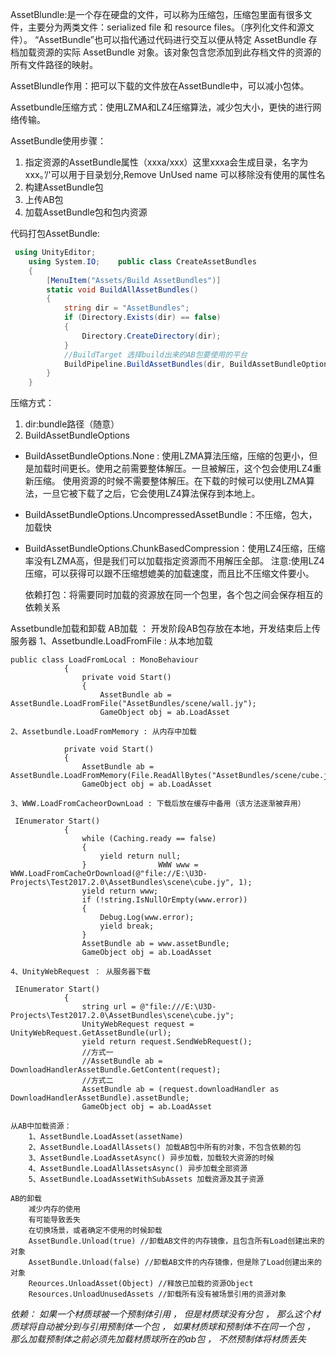 AssetBlundle:是一个存在硬盘的文件，可以称为压缩包，压缩包里面有很多文件，主要分为两类文件：serialized file 和 resource files。（序列化文件和源文件）。
             “AssetBundle”也可以指代通过代码进行交互以便从特定 AssetBundle 存档加载资源的实际 AssetBundle 对象。该对象包含您添加到此存档文件的资源的所有文件路径的映射。

AssetBlundle作用：把可以下载的文件放在AssetBundle中，可以减小包体。

Assetbundle压缩方式：使用LZMA和LZ4压缩算法，减少包大小，更快的进行网络传输。

AssetBundle使用步骤：

1. 指定资源的AssetBundle属性（xxxa/xxx）这里xxxa会生成目录，名字为xxx。’/'可以用于目录划分,Remove UnUsed name 可以移除没有使用的属性名
2. 构建AssetBundle包
3. 上传AB包
4. 加载AssetBundle包和包内资源

代码打包AssetBundle:

```C#
 using UnityEditor;
    using System.IO;    public class CreateAssetBundles
    {
        [MenuItem("Assets/Build AssetBundles")]
        static void BuildAllAssetBundles()
        {
            string dir = "AssetBundles";
            if (Directory.Exists(dir) == false)
            {
                Directory.CreateDirectory(dir);
            }
            //BuildTarget 选择build出来的AB包要使用的平台
            BuildPipeline.BuildAssetBundles(dir, BuildAssetBundleOptions.None, BuildTarget.StandaloneWindows64);
        }
    }
```


压缩方式：


1. dir:bundle路径（随意）
2. BuildAssetBundleOptions

* BuildAssetBundleOptions.None : 使用LZMA算法压缩，压缩的包更小，但是加载时间更长。使用之前需要整体解压。一旦被解压，这个包会使用LZ4重新压缩。
  使用资源的时候不需要整体解压。在下载的时候可以使用LZMA算法，一旦它被下载了之后，它会使用LZ4算法保存到本地上。
*  BuildAssetBundleOptions.UncompressedAssetBundle：不压缩，包大，加载快
* BuildAssetBundleOptions.ChunkBasedCompression：使用LZ4压缩，压缩率没有LZMA高，但是我们可以加载指定资源而不用解压全部。
  注意:使用LZ4压缩，可以获得可以跟不压缩想媲美的加载速度，而且比不压缩文件要小。

    依赖打包：将需要同时加载的资源放在同一个包里，各个包之间会保存相互的依赖关系

Assetbundle加载和卸载
    AB加载 ： 开发阶段AB包存放在本地，开发结束后上传服务器
        1、Assetbundle.LoadFromFile : 从本地加载

```
public class LoadFromLocal : MonoBehaviour
            {
                private void Start()
                {
                    AssetBundle ab = AssetBundle.LoadFromFile("AssetBundles/scene/wall.jy");
                    GameObject obj = ab.LoadAsset 
```

    2、Assetbundle.LoadFromMemory : 从内存中加载

```
            private void Start()
            {
                AssetBundle ab = AssetBundle.LoadFromMemory(File.ReadAllBytes("AssetBundles/scene/cube.jy"));
                GameObject obj = ab.LoadAsset
```


    3、WWW.LoadFromCacheorDownLoad : 下载后放在缓存中备用（该方法逐渐被弃用）

```
 IEnumerator Start()
            {
                while (Caching.ready == false)
                {
                    yield return null;
                }                WWW www = WWW.LoadFromCacheOrDownload(@"file://E:\U3D-Projects\Test2017.2.0\AssetBundles\scene\cube.jy", 1);
                yield return www;
                if (!string.IsNullOrEmpty(www.error))
                {
                    Debug.Log(www.error);
                    yield break;
                }
                AssetBundle ab = www.assetBundle;
                GameObject obj = ab.LoadAsset
```


    4、UnityWebRequest ： 从服务器下载

```
 IEnumerator Start()
            {
                string url = @"file:///E:\U3D-Projects\Test2017.2.0\AssetBundles\scene\cube.jy";
                UnityWebRequest request = UnityWebRequest.GetAssetBundle(url);
                yield return request.SendWebRequest();
                //方式一
                //AssetBundle ab = DownloadHandlerAssetBundle.GetContent(request);
                //方式二
                AssetBundle ab = (request.downloadHandler as DownloadHandlerAssetBundle).assetBundle;
                GameObject obj = ab.LoadAsset
```

    从AB中加载资源：
        1、AssetBundle.LoadAsset(assetName)
        2、AssetBundle.LoadAllAssets() 加载AB包中所有的对象，不包含依赖的包
        3、AssetBundle.LoadAssetAsync() 异步加载，加载较大资源的时候
        4、AssetBundle.LoadAllAssetsAsync() 异步加载全部资源
        5、AssetBundle.LoadAssetWithSubAssets 加载资源及其子资源

    AB的卸载
        减少内存的使用
        有可能导致丢失
        在切换场景，或者确定不使用的时候卸载
        AssetBundle.Unload(true) //卸载AB文件的内存镜像，且包含所有Load创建出来的对象
        AssetBundle.Unload(false) //卸载AB文件的内存镜像，但是除了Load创建出来的对象
        Reources.UnloadAsset(Object) //释放已加载的资源Object
        Resources.UnloadUnusedAssets //卸载所有没有被场景引用的资源对象

*依赖： 如果一个材质球被一个预制体引用 ， 但是材质球没有分包 ， 那么这个材质球将自动被分到与引用预制体一个包 ， 如果材质球和预制体不在同一个包 ， 那么加载预制体之前必须先加载材质球所在的ab包 ， 不然预制体将材质丢失*
